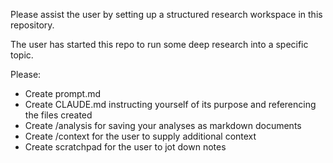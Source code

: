 Please assist the user by setting up a structured research workspace in this repository.

The user has started this repo to run some deep research into a specific topic.

Please:

- Create prompt.md 
- Create CLAUDE.md instructing yourself of its purpose and referencing the files created 
- Create /analysis for saving your analyses as markdown documents 
- Create /context for the user to supply additional context 
- Create scratchpad for the user to jot down notes 